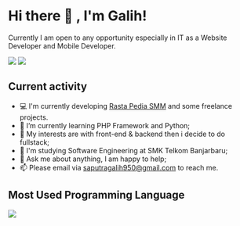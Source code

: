# Hi there 👋 , I'm Galih!
Currently I am open to any opportunity especially in IT as a Website Developer and Mobile Developer.

<p>
    <img src="https://img.shields.io/badge/Text%20Editor-Visual%20Studio%20Code-blue?&logo=visual%20studio%20code&logoColor=blue" />
    <img src="https://gpvc.arturio.dev/galihrasta320" />
</p>

## Current activity

- 💻 I'm currently developing <a href="https://galih-ckt.my.id">Rasta Pedia SMM</a> and some freelance projects.
- 📖 I’m currently learning PHP Framework and Python;
- 🤔 My interests are with front-end & backend then i decide to do fullstack;
- 💼 I'm studying Software Engineering at SMK Telkom Banjarbaru;
- 💬 Ask me about anything, I am happy to help;
- 📫 Please email via saputragalih950@gmail.com to reach me.

## Most Used Programming Language

<img src="https://github-readme-stats.vercel.app/api/top-langs/?username=galihrasta320&theme=vue">

